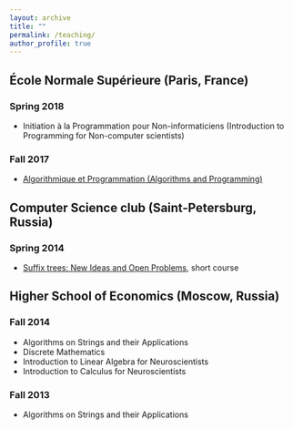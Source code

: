 ```yaml
---
layout: archive
title: ""
permalink: /teaching/
author_profile: true
---
```


## École Normale Supérieure (Paris, France)
### Spring 2018
* Initiation à la Programmation pour Non-informaticiens (Introduction to Programming for Non-computer scientists)

### Fall 2017
* [Algorithmique et Programmation (Algorithms and Programming)](https://moodle.di.ens.fr/course/view.php?id=2)

## Computer Science club (Saint-Petersburg, Russia)
### Spring 2014
* [Suffix trees: New Ideas and Open Problems](http://compsciclub.ru/courses/2014/2014-spring/about/), short course

## Higher School of Economics (Moscow, Russia)
### Fall 2014
* Algorithms on Strings and their Applications
* Discrete Mathematics
* Introduction to Linear Algebra for Neuroscientists
* Introduction to Calculus for Neuroscientists

### Fall 2013 
* Algorithms on Strings and their Applications
